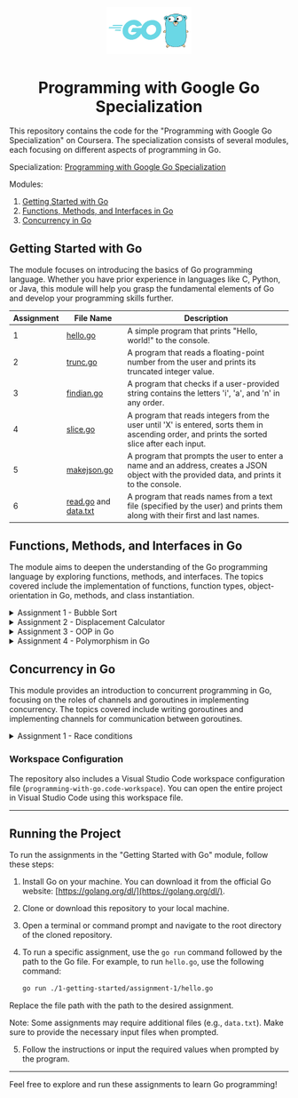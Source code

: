 <p align="center">
  <img src="src/go-logo.png" alt="Go Logo" width="30%">
</p>

<h1 align="center">Programming with Google Go Specialization</h1>

This repository contains the code for the "Programming with Google Go Specialization" on Coursera. The specialization
consists of several modules, each focusing on different aspects of programming in Go.

Specialization: [Programming with Google Go Specialization](https://www.coursera.org/specializations/google-golang)

Modules:

1. [Getting Started with Go](https://www.coursera.org/learn/golang-getting-started?specialization=google-golang)
2. [Functions, Methods, and Interfaces in Go](https://www.coursera.org/learn/golang-functions-methods?specialization=google-golang)
3. [Concurrency in Go](https://www.coursera.org/learn/golang-concurrency?specialization=google-golang)

## Getting Started with Go

The module focuses on introducing the basics of Go programming language. Whether you have prior experience in languages
like C, Python, or Java, this module will help you grasp the fundamental elements of Go and develop your programming
skills further.

| Assignment | File Name                                                                                                     | Description                                                                                                                                    |
|------------|---------------------------------------------------------------------------------------------------------------|------------------------------------------------------------------------------------------------------------------------------------------------|
| 1          | [hello.go](./1-getting-started/assignment-1/hello.go)                                                         | A simple program that prints "Hello, world!" to the console.                                                                                   |
| 2          | [trunc.go](./1-getting-started/assignment-2/trunc.go)                                                         | A program that reads a floating-point number from the user and prints its truncated integer value.                                             |
| 3          | [findian.go](./1-getting-started/assignment-3/findian.go)                                                     | A program that checks if a user-provided string contains the letters 'i', 'a', and 'n' in any order.                                           |
| 4          | [slice.go](./1-getting-started/assignment-4/slice.go)                                                         | A program that reads integers from the user until 'X' is entered, sorts them in ascending order, and prints the sorted slice after each input. |
| 5          | [makejson.go](./1-getting-started/assignment-5/makejson.go)                                                   | A program that prompts the user to enter a name and an address, creates a JSON object with the provided data, and prints it to the console.    |
| 6          | [read.go](./1-getting-started/assignment-6/read.go) and [data.txt](./1-getting-started/assignment-6/data.txt) | A program that reads names from a text file (specified by the user) and prints them along with their first and last names.                     |

## Functions, Methods, and Interfaces in Go

The module aims to deepen the understanding of the Go programming language by exploring functions, methods, and
interfaces. The topics covered include the implementation of functions, function types, object-orientation in Go,
methods, and class instantiation.

<details>
  <summary>Assignment 1 - Bubble Sort </summary>

# Integer Bubble Sort

The Integer Bubble Sort program is a command-line application that allows users to enter up to 10 integers separated by
spaces. It then sorts the integers using the bubble sort algorithm and displays the sorted array.

## Usage

1. Run the program.
2. Enter up to 10 integers separated by spaces when prompted.
3. The program will validate the input and sort the integers using the bubble sort algorithm.
4. The sorted array will be displayed.

## Algorithm

The program uses the bubble sort algorithm to sort the integers. The bubble sort algorithm works by repeatedly stepping
through the list, comparing adjacent elements, and swapping them if they are in the wrong order. This process is
repeated until the list is sorted.

## Example

```
Enter up to 10 integers (separated by spaces):
> 9 5 2 7 1

Array after sorting: [1 2 5 7 9]
```

## Limitations

- The program only accepts up to 10 integers. If more than 10 numbers are entered, the program will truncate the input
  to contain only the first 10 numbers.
- The program assumes valid input, where each input is a valid integer separated by spaces. It does not handle
  non-integer inputs or inputs with incorrect format.

</details>

<details>
  <summary>Assignment 2 - Displacement Calculator </summary>

# Displacement Calculator

The Displacement Calculator is a command-line application that allows users to calculate displacement based on time,
acceleration, initial velocity, and initial displacement. The program prompts the user to enter values for acceleration,
initial velocity, and initial displacement, and then computes the displacement after a specified time.

## Usage

1. Run the program.
2. Enter the values for acceleration, initial velocity, and initial displacement when prompted.
3. Enter the desired time for which you want to calculate the displacement.
4. The program will calculate the displacement using the provided values and display the result.

## Formula

The displacement calculation is based on the following formula:

```
displacement = 0.5 * acceleration * time^2 + initialVelocity * time + initialDisplacement
```

## Example

```
Enter acceleration:
2.5
Enter initial velocity:
1.0
Enter initial displacement:
-3.0
Enter time:
4.0

Displacement after 4 seconds: 37.0
```

## Limitations

- The program assumes valid numeric input for acceleration, initial velocity, initial displacement, and time. It does
  not handle non-numeric inputs or inputs with incorrect format.

</details>

<details>
  <summary>Assignment 3 - OOP in Go</summary>

A program that allows the user to interactively query information about different animals. It demonstrates the usage of
maps, structs, and methods in Go.

The program defines a set of predefined animals with their attributes (food, locomotion, and noise). It prompts the user
to enter an animal name and the information they want to know (eat, move, or speak). Then, it displays the corresponding
information about the animal.

The table below showcases a variety of animals along with their respective characteristics.

| Animal | Food Eaten | Locomotion Method | Spoken Sound |
|--------|------------|-------------------|--------------|
| cow    | grass      | walk              | moo          |
| bird   | worms      | fly               | peep         |
| snake  | mice       | slither           | hsss         |

Once the program is running, you can start entering commands. Each command should consist of an animal name and the
desired information, separated by a space.

Here's an example of how you can interact with the program:

   ```
   > cow eat
   Grass
   > bird move
   Fly
   ```

</details>

<details>
  <summary>Assignment 4 - Polymorphism in Go</summary>

The fourth assignment extends the functionality of the previous assignment by allowing the user to dynamically create
new animals and add them to the existing set of animals.

The table below showcases a variety of animals along with their respective characteristics.

| Animal | Food Eaten | Locomotion Method | Spoken Sound |
|--------|------------|-------------------|--------------|
| cow    | grass      | walk              | moo          |
| bird   | worms      | fly               | peep         |
| snake  | mice       | slither           | hsss         |

The program prompts the user to enter a command ("newanimal" or "query"), an animal name, and additional details based
on the command.

* For the "`newanimal`" command, it creates a new animal of the specified type and adds it to the animals map.
* For the "`query`" command, it retrieves the requested information about the specified animal.

To interact with the program, use the following format:

  ```
> newanimal <animal_name> <details>
> query <animal_name> <details>
  ```

For the `newanimal` command, the `details` field represents the type of the animal to create (e.g., "cow", "bird", "
snake").

For the `query` command, the `details` field represents the information requested about the animal (e.g., "eat", "
move", "speak").

Here's an example of how you can interact with the program:

  ```
> newanimal cow moomoo
> Created it!
> newanimal bird tweetie
> Created it!
> query cow move
> walk
> query bird speak
> peep
  ```

</details>

## Concurrency in Go

This module provides an introduction to concurrent programming in Go, focusing on the roles of channels and goroutines
in implementing concurrency. The topics covered include writing goroutines and implementing channels for communication
between goroutines.

<details>
  <summary>Assignment 1 - Race conditions</summary>

This Go program showcases a race condition scenario when two goroutines are executed concurrently. It provides a simple
demonstration of how a race condition can occur and affect the outcome of the program.

The race condition in this program occurs due to the concurrent access and modification of the shared variable `counter`
by the `incrementCounter` and `printCounter` goroutines. Both goroutines read and write to the counter variable without
any synchronization mechanism.

During execution, the `incrementCounter` goroutine reads the current value of `counter`, increments it, and writes the
updated value back. At the same time, the `printCounter` goroutine reads the value of `counter` and prints it.

Since there is no synchronization between the goroutines, the interleaving of their operations can lead to unexpected
results. The race condition manifests when both goroutines read the counter value simultaneously, resulting in
inconsistencies in the printed output.

</details>

### Workspace Configuration

The repository also includes a Visual Studio Code workspace configuration file (`programming-with-go.code-workspace`).
You can open the entire project in Visual Studio Code using this workspace file.

---

## Running the Project

To run the assignments in the "Getting Started with Go" module, follow these steps:

1. Install Go on your machine. You can download it from the official Go
   website: [https://golang.org/dl/](https://golang.org/dl/).

2. Clone or download this repository to your local machine.

3. Open a terminal or command prompt and navigate to the root directory of the cloned repository.

4. To run a specific assignment, use the `go run` command followed by the path to the Go file. For example, to
   run `hello.go`, use the following command:

   ```bash
   go run ./1-getting-started/assignment-1/hello.go
   ```

Replace the file path with the path to the desired assignment.

Note: Some assignments may require additional files (e.g., `data.txt`). Make sure to provide the necessary input
files when prompted.

5. Follow the instructions or input the required values when prompted by the program.

---

Feel free to explore and run these assignments to learn Go programming!
